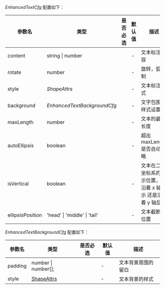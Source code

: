 _EnhancedTextCfg_ 配置如下：

| 参数名           | 类型                         | 是否必选 | 默认值 | 描述                                                          |
| ---------------- | ---------------------------- | -------- | ------ | ------------------------------------------------------------- |
| content          | string \| number             |          | -      | 文本标注内容                                                  |
| rotate           | number                       |          | -      | 旋转，弧度制                                                  |
| style            | _ShapeAttrs_                 |          | -      | 文本标注样式                                                  |
| background       | _EnhancedTextBackgroundCfg_  |          | -      | 文字包围盒样式设置                                            |
| maxLength        | number                       |          | -      | 文本的最大长度                                                |
| autoEllipsis     | boolean                      |          | -      | 超出 maxLength 是否自动省略                                   |
| isVertical       | boolean                      |          | -      | 文本在二维坐标系的显示位置，是沿着 x 轴显示 还是沿着 y 轴显示 |
| ellipsisPosition | 'head' \| 'middle' \| 'tail' |          | -      | 文本截断的位置                                                |

_EnhancedTextBackgroundCfg_ 配置如下：

| 参数名  | 类型                | 是否必选 | 默认值 | 描述               |
| ------- | ------------------- | -------- | ------ | ------------------ |
| padding | number \| number[]; |          | -      | 文本背景周围的留白 |
| style   | [ShapeAttrs](shape) |          | -      | 文本背景的样式     |
